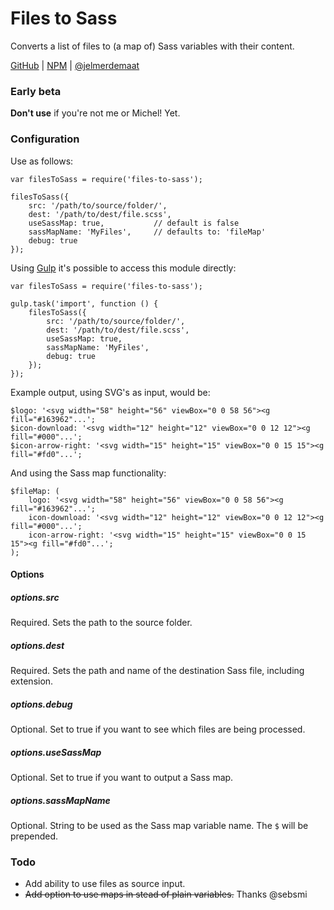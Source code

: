 # Files to Sass

Converts a list of files to (a map of) Sass variables with their content.

[GitHub](https://github.com/jelmerdemaat/files-to-sass) |
[NPM](https://www.npmjs.com/package/files-to-sass) |
[@jelmerdemaat](https://twitter.com/jelmerdemaat)

### Early beta

**Don't use** if you're not me or Michel! Yet.

### Configuration

Use as follows:

```
var filesToSass = require('files-to-sass');

filesToSass({
    src: '/path/to/source/folder/',
    dest: '/path/to/dest/file.scss',
    useSassMap: true,           // default is false
    sassMapName: 'MyFiles',     // defaults to: 'fileMap'
    debug: true
});
```

Using [Gulp](http://gulpjs.com) it's possible to access this module directly:

```
var filesToSass = require('files-to-sass');

gulp.task('import', function () {
    filesToSass({
        src: '/path/to/source/folder/',
        dest: '/path/to/dest/file.scss',
        useSassMap: true,
        sassMapName: 'MyFiles',
        debug: true
    });
});
```

Example output, using SVG's as input, would be:

```
$logo: '<svg width="58" height="56" viewBox="0 0 58 56"><g fill="#163962"...';
$icon-download: '<svg width="12" height="12" viewBox="0 0 12 12"><g fill="#000"...';
$icon-arrow-right: '<svg width="15" height="15" viewBox="0 0 15 15"><g fill="#fd0"...';
```

And using the Sass map functionality:
```
$fileMap: (
    logo: '<svg width="58" height="56" viewBox="0 0 58 56"><g fill="#163962"...';
    icon-download: '<svg width="12" height="12" viewBox="0 0 12 12"><g fill="#000"...';
    icon-arrow-right: '<svg width="15" height="15" viewBox="0 0 15 15"><g fill="#fd0"...';
);
```

#### Options

##### options.src
Required. Sets the path to the source folder.

##### options.dest
Required. Sets the path and name of the destination Sass file, including extension.

##### options.debug
Optional. Set to true if you want to see which files are being processed.

##### options.useSassMap
Optional. Set to true if you want to output a Sass map.

##### options.sassMapName
Optional. String to be used as the Sass map variable name. The `$` will be prepended.

### Todo

* Add ability to use files as source input.
* ~~Add option to use maps in stead of plain variables.~~ Thanks @sebsmi
